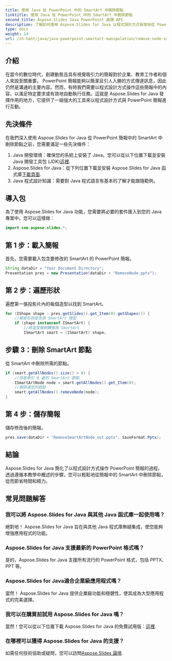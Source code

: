 ```yaml
---
title: 使用 Java 從 PowerPoint 中的 SmartArt 中刪除節點
linktitle: 使用 Java 從 PowerPoint 中的 SmartArt 中刪除節點
second_title: Aspose.Slides Java PowerPoint 處理 API
description: 了解如何使用 Aspose.Slides for Java 以程式設計方式有效地從 PowerPoint 簡報中的 SmartArt 中刪除節點。
type: docs
weight: 14
url: /zh-hant/java/java-powerpoint-smartart-manipulation/remove-node-smartart-powerpoint-java/
---
```

## 介紹
在當今的數位時代，創建動態且具有視覺吸引力的簡報對於企業、教育工作者和個人來說至關重要。 PowerPoint 簡報能夠以簡潔且引人入勝的方式傳達訊息，因此仍然是溝通的主要內容。然而，有時我們需要以程式設計方式操作這些簡報中的內容，以滿足特定要求或有效地自動執行任務。這就是 Aspose.Slides for Java 發揮作用的地方，它提供了一組強大的工具來以程式設計方式與 PowerPoint 簡報進行互動。
## 先決條件
在我們深入使用 Aspose.Slides for Java 從 PowerPoint 簡報中的 SmartArt 中刪除節點之前，您需要滿足一些先決條件：
1.  Java 開發環境：確保您的系統上安裝了 Java。您可以從以下位置下載並安裝 Java 開發工具包 (JDK)[這裡](https://www.oracle.com/java/technologies/javase-jdk11-downloads.html).
2.  Aspose.Slides for Java：從下列位置下載並安裝 Aspose.Slides for Java 函式庫[下載頁面](https://releases.aspose.com/slides/java/).
3. Java 程式設計知識：需要對 Java 程式語言有基本的了解才能跟隨範例。

## 導入包
為了使用 Aspose.Slides for Java 功能，您需要將必要的套件匯入到您的 Java 專案中。您可以這樣做：
```java
import com.aspose.slides.*;
```
## 第 1 步：載入簡報
首先，您需要載入包含要修改的 SmartArt 的 PowerPoint 簡報。
```java
String dataDir = "Your Document Directory";
Presentation pres = new Presentation(dataDir + "RemoveNode.pptx");
```
## 第 2 步：遍歷形狀
遍歷第一張投影片內的每個造型以找到 SmartArt。
```java
for (IShape shape : pres.getSlides().get_Item(0).getShapes()) {
    //檢查形狀是否為 SmartArt 類型
    if (shape instanceof ISmartArt) {
        //將造型強制轉換為 SmartArt
        ISmartArt smart = (ISmartArt) shape;
```
## 步驟 3：刪除 SmartArt 節點
從 SmartArt 中刪除所需的節點。
```java
if (smart.getAllNodes().size() > 0) {
    //存取索引 0 處的 SmartArt 節點
    ISmartArtNode node = smart.getAllNodes().get_Item(0);
    //刪除選定的節點
    smart.getAllNodes().removeNode(node);
}
```
## 第 4 步：儲存簡報
儲存修改後的簡報。
```java
pres.save(dataDir + "RemoveSmartArtNode_out.pptx", SaveFormat.Pptx);
```

## 結論
Aspose.Slides for Java 簡化了以程式設計方式操作 PowerPoint 簡報的過程。透過遵循本教學中概述的步驟，您可以輕鬆地從簡報中的 SmartArt 中刪除節點，從而節省時間和精力。
## 常見問題解答
### 我可以將 Aspose.Slides for Java 與其他 Java 函式庫一起使用嗎？
絕對地！ Aspose.Slides for Java 旨在與其他 Java 程式庫無縫集成，使您能夠增強應用程式的功能。
### Aspose.Slides for Java 支援最新的 PowerPoint 格式嗎？
是的，Aspose.Slides for Java 支援所有流行的 PowerPoint 格式，包括 PPTX、PPT 等。
### Aspose.Slides for Java適合企業級應用程式嗎？
當然！ Aspose.Slides for Java 提供企業級功能和穩健性，使其成為大型應用程式的完美選擇。
### 我可以在購買前試用 Aspose.Slides for Java 嗎？
當然！您可以從以下位置下載 Aspose.Slides for Java 的免費試用版：[這裡](https://releases.aspose.com/).
### 在哪裡可以獲得 Aspose.Slides for Java 的支援？
如需任何技術協助或疑問，您可以訪問[Aspose.Slides 論壇](https://forum.aspose.com/c/slides/11).